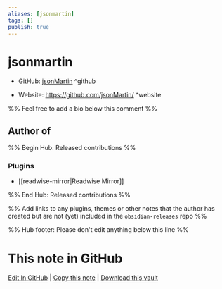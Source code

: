 ```yaml
---
aliases: [jsonmartin]
tags: []
publish: true
---
```


# jsonmartin

- GitHub: [jsonMartin](https://github.com/jsonMartin/) ^github
<!-- - Discord: `@` ^discord-->
- Website: <https://github.com/jsonMartin/> ^website
<!-- - [[Publish sites|Publish site]]: <https://> ^publish-->

%% Feel free to add a bio below this comment %%

## Author of

%% Begin Hub: Released contributions %%

### Plugins

- [[readwise-mirror|Readwise Mirror]]

%% End Hub: Released contributions %%

%% Add links to any plugins, themes or other notes that the author has created but are not (yet) included in the `obsidian-releases` repo %%

<!--
### Unlisted plugins
-->

<!--
### Others
-->

<!--
## Sponsor this author
-->

<!-- - [[GitHub sponsors]]: [Sponsor @jsonMartin on GitHub Sponsors](https://github.com/sponsors/jsonMartin) ^github-sponsor-->
<!-- - [[Buy me a coffee]]: <https://> ^buy-me-a-coffee-->
<!-- - [[PayPal]]: <https://> ^paypal-->
<!-- - [[Patreon]]: <https://> ^patreon-->

<!--
## Follow this author
-->

<!-- - [[YouTube Channels|On YouTube]]: <https://> ^youtube-->
<!-- - Twitter: <https://> ^twitter-->
<!-- - ... -->

%% Hub footer: Please don't edit anything below this line %%

# This note in GitHub

<span class="git-footer">[Edit In GitHub](https://github.dev/obsidian-community/obsidian-hub/blob/main/01%20-%20Community/People/jsonMartin.md "git-hub-edit-note") | [Copy this note](https://raw.githubusercontent.com/obsidian-community/obsidian-hub/main/01%20-%20Community/People/jsonMartin.md "git-hub-copy-note") | [Download this vault](https://github.com/obsidian-community/obsidian-hub/archive/refs/heads/main.zip "git-hub-download-vault") </span>
